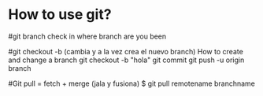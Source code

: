 # How to use git?

#git branch
check in where branch are you been

#git checkout -b (cambia y a la vez crea el nuevo branch)
How to create and change a branch
git checkout -b "hola"
git commit
git push -u origin branch

#Git pull = fetch + merge (jala y fusiona)
$ git pull remotename branchname
